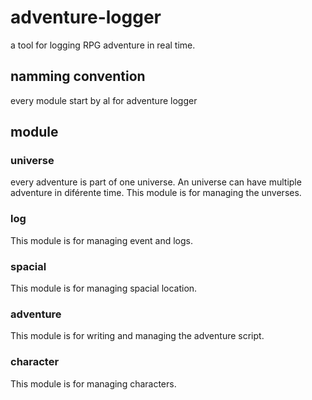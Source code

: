 # adventure-logger

a tool for logging RPG adventure in real time.

## namming convention

every module start by al for adventure logger

## module

### universe

every adventure is part of one universe.
An universe can have multiple adventure in diférente time.
This module is for managing the unverses.

### log

This module is for managing event and logs.

### spacial

This module is for managing spacial location.

### adventure

This module is for writing and managing the adventure script.

### character

This module is for managing characters.
